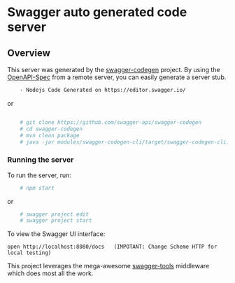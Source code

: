 # Swagger auto generated code server

## Overview
This server was generated by the [swagger-codegen](https://github.com/swagger-api/swagger-codegen) project.  By using the [OpenAPI-Spec](https://github.com/OAI/OpenAPI-Specification) from a remote server, you can easily generate a server stub.

```bash
    - Nodejs Code Generated on https://editor.swagger.io/ 
```


or

```bash

    # git clone https://github.com/swagger-api/swagger-codegen
    # cd swagger-codegen
    # mvn clean package
    # java -jar modules/swagger-codegen-cli/target/swagger-codegen-cli.jar generate -i E:/dev/nodejs/nodejs/apiGenerator/APIGen/yamls/swagger_pet.yaml -l nodejs-server -o E:/dev/nodejs/nodejs/apiGenerator/APIGen/api_generated/swagger
```




### Running the server
To run the server, run:

```bash
    # npm start
```

or 

```bash
    # swagger project edit
    # swagger project start
```

To view the Swagger UI interface:

```
open http://localhost:8080/docs   (IMPOTANT: Change Scheme HTTP for local testing)
```

This project leverages the mega-awesome [swagger-tools](https://github.com/apigee-127/swagger-tools) middleware which does most all the work.
